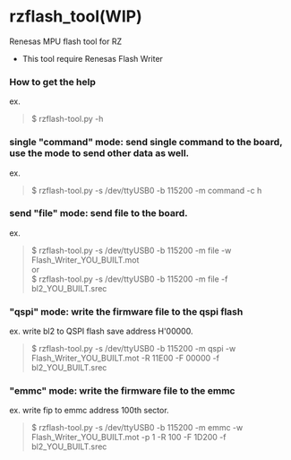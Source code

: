 # rzflash_tool(WIP)
Renesas MPU flash tool for RZ
* This tool require Renesas Flash Writer

### How to get the help
ex.
> $ rzflash-tool.py -h

### single "command" mode: send single command to the board, use the mode to send other data as well. 
ex.
> $ rzflash-tool.py -s /dev/ttyUSB0 -b 115200 -m command -c h

### send "file" mode: send file to the board.
ex. 
> $ rzflash-tool.py -s /dev/ttyUSB0 -b 115200 -m file -w Flash_Writer_YOU_BUILT.mot
<br > or <br>
> $ rzflash-tool.py -s /dev/ttyUSB0 -b 115200 -m file -f bl2_YOU_BUILT.srec

### "qspi" mode: write the firmware file to the qspi flash
ex. write bl2 to QSPI flash save address H'00000.
> $ rzflash-tool.py -s /dev/ttyUSB0 -b 115200 -m qspi -w Flash_Writer_YOU_BUILT.mot -R 11E00 -F 00000 -f bl2_YOU_BUILT.srec

### "emmc" mode: write the firmware file to the emmc
ex. write fip to emmc address 100th sector.
> $ rzflash-tool.py -s /dev/ttyUSB0 -b 115200 -m emmc -w Flash_Writer_YOU_BUILT.mot -p 1 -R 100 -F 1D200 -f bl2_YOU_BUILT.srec
